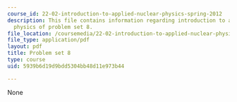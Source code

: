```yaml
---
course_id: 22-02-introduction-to-applied-nuclear-physics-spring-2012
description: This file contains information regarding introduction to applied nuclear
  physics of problem set 8.
file_location: /coursemedia/22-02-introduction-to-applied-nuclear-physics-spring-2012/5939b6d19d9bdd5304bb48d11e973b44_MIT22_02S12_pset8.pdf
file_type: application/pdf
layout: pdf
title: Problem set 8
type: course
uid: 5939b6d19d9bdd5304bb48d11e973b44

---
```

None